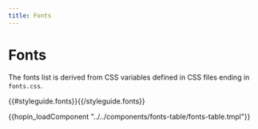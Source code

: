 ```yaml
---
title: Fonts
---
```


# Fonts

The fonts list is derived from CSS variables defined in CSS files ending in `fonts.css`.

{{#styleguide.fonts}}<link href="{{.}}" rel="stylesheet" type="text/css">{{/styleguide.fonts}}

{{hopin_loadComponent "../../components/fonts-table/fonts-table.tmpl"}}

<div class='__hopin__js-fonts'></div>